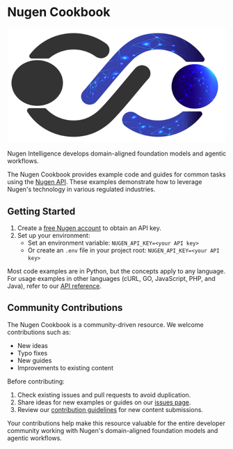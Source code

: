 # Nugen Cookbook

![Nugen Logo](/images/nugen-cookbook.svg)

Nugen Intelligence develops domain-aligned foundation models and agentic workflows.

The Nugen Cookbook provides example code and guides for common tasks using the [Nugen API](https://docs.nugen.in). These examples demonstrate how to leverage Nugen's technology in various regulated industries.

## Getting Started

1. Create a [free Nugen account](https://nugen.in/request-access?ref=githubcookbook) to obtain an API key.
2. Set up your environment:
   - Set an environment variable: `NUGEN_API_KEY=<your API key>`
   - Or create an `.env` file in your project root: `NUGEN_API_KEY=<your API key>`

Most code examples are in Python, but the concepts apply to any language. For usage examples in other languages (cURL, GO, JavaScript, PHP, and Java), refer to our [API reference](https://docs.nugen.in/api-reference/).

## Community Contributions

The Nugen Cookbook is a community-driven resource. We welcome contributions such as:

- New ideas
- Typo fixes
- New guides
- Improvements to existing content

Before contributing:
1. Check existing issues and pull requests to avoid duplication.
2. Share ideas for new examples or guides on our [issues page](https://github.com/nugen-in/nugen-cookbook/issues).
3. Review our [contribution guidelines](/CONTRIBUTING.md) for new content submissions.

Your contributions help make this resource valuable for the entire developer community working with Nugen's domain-aligned foundation models and agentic workflows.
